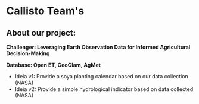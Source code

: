 # Callisto Team's

## About our project:

**Challenger: Leveraging Earth Observation Data for Informed Agricultural Decision-Making**

**Database: Open ET, GeoGlam, AgMet**

- Ideia v1: Provide a soya planting calendar based on our data collection (NASA)
- Ideia v2: Provide a simple hydrological indicator based on data collected (NASA)
